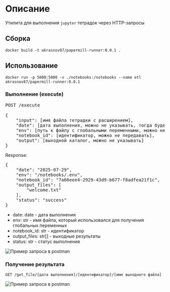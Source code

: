 # Описание

Утилита для выполнения `jupyter` тетрадок через HTTP-запросы

## Сборка

`docker build -t akrasnov87/papermill-runner:0.0.1 .`

## Использование
`docker run -p 5000:5000 -v ./notebooks:/notebooks --name etl akrasnov87/papermill-runner:0.0.1`

### Выполнение (execute)

<pre>
POST /execute

{
    "input": [имя файла тетрадки с расширением],
    "date": [дата выполнения, можно не указывать, тогда будет текущая],
    "env": [путь к файлу с глобальными переменными, можно не передавать],
    "notebook_id": [идентификатор, можно не передавать],
    "output": [выходной каталог, можно не указывать]
}
</pre>

Response:
<pre>
{
    "date": "2025-07-29",
    "env": "/notebooks/.env",
    "notebook_id": "7a66eee4-2929-43d9-b677-f8adfea21f1c",
    "output_files": [
        "welcome.txt"
    ],
    "status": "success"
}
</pre>

* date: date - дата выполнения
* env: str - имя файла, который использовался для получения глобальных переменных
* notebook_id: str - идентификатор
* output_files: str[] -  выходные результаты
* status: str - статус выполнения

![Пример запроса в postman](pics/pic1.png)

### Получение результата

`GET /get_file/[дата выполнения]/[идентификатор]/[имя выходного файла]`

![Пример запроса в postman](pics/pic2.png)